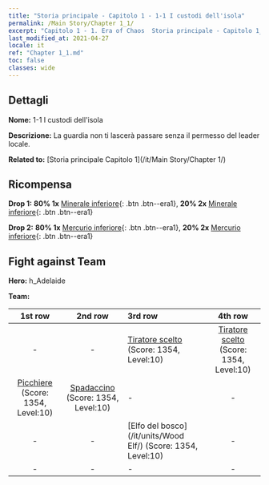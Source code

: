 ```yaml
---
title: "Storia principale - Capitolo 1 - 1-1 I custodi dell'isola"
permalink: /Main Story/Chapter 1_1/
excerpt: "Capitolo 1 - 1. Era of Chaos  Storia principale - Capitolo 1_1. 1-1 I custodi dell'isola"
last_modified_at: 2021-04-27
locale: it
ref: "Chapter 1_1.md"
toc: false
classes: wide
---
```


## Dettagli

 **Nome:** 1-1 I custodi dell'isola

 **Descrizione:** La guardia non ti lascerà passare senza il permesso del leader locale.

 **Related to:** [Storia principale Capitolo 1](/it/Main Story/Chapter 1/)

## Ricompensa

 **Drop 1:** **80% 1x** [Minerale inferiore](/ItemsIT/mat_1/){: .btn .btn--era1}, **20% 2x** [Minerale inferiore](/ItemsIT/mat_1/){: .btn .btn--era1}

 **Drop 2:** **80% 1x** [Mercurio inferiore](/ItemsIT/mat_2/){: .btn .btn--era1}, **20% 2x** [Mercurio inferiore](/ItemsIT/mat_2/){: .btn .btn--era1}


## Fight against Team
 **Hero:** h_Adelaide

 **Team:**


  | 1st row | 2nd row | 3rd row | 4th row |
  |:----:|:----:|:----|:----:|
  | - | - | [Tiratore scelto](/it/units/Marksman/) (Score: 1354, Level:10)  | [Tiratore scelto](/it/units/Marksman/) (Score: 1354, Level:10)  |
  | [Picchiere](/it/units/Pikeman/) (Score: 1354, Level:10)  | [Spadaccino](/it/units/Swordsman/) (Score: 1354, Level:10)  | - | - |
  | - | - | [Elfo del bosco](/it/units/Wood Elf/) (Score: 1354, Level:10)  | - |
  | - | - | - | - |


